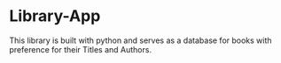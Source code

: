 # Library-App
This library is built with python and serves as a database for books with preference for their Titles and Authors.
